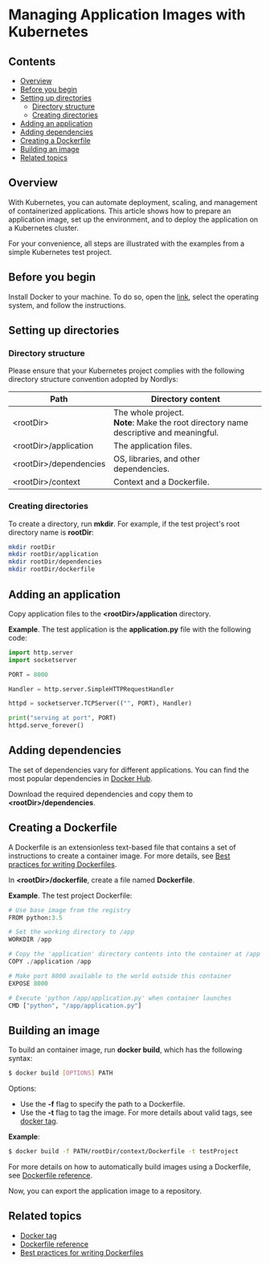 # Managing Application Images with Kubernetes

## Contents

- [Overview](#overview)
- [Before you begin](#before-you-begin)
- [Setting up directories](#setting-up-directories)
  - [Directory structure](#directory-structure)
  - [Creating directories](#creating-directories)
- [Adding an application](#adding-an-application)
- [Adding dependencies](#adding-dependencies)
- [Creating a Dockerfile](#creating-a-dockerfile)
- [Building an image](#building-an-image)
- [Related topics](#related-topics)

## Overview<a id="overview"></a>

With Kubernetes, you can automate deployment, scaling, and management of containerized applications. This article shows how to prepare an application image, set up the environment, and to deploy the application on a Kubernetes cluster.

For your convenience, all steps are illustrated with the examples from a simple Kubernetes test project.

## Before you begin<a id="before-you-begin"></a>

Install Docker to your machine. To do so, open the [link](https://docs.docker.com/get-docker), select the operating system, and follow the instructions.

## Setting up directories<a id="setting-up-directories"></a>

### Directory structure<a id="directory-structure"></a>

Please ensure that your Kubernetes project complies with the following directory structure convention adopted by Nordlys:

|Path                            |Directory content              |
|--------------------------------|-------------------------------|
|&lt;rootDir&gt;                 |The whole project.<br>**Note**: Make the root directory name descriptive and meaningful.|
|&lt;rootDir&gt;/application     |The application files.         |
|&lt;rootDir&gt;/dependencies    |OS, libraries, and other dependencies.|
|&lt;rootDir&gt;/context         |Context and a Dockerfile.      |

### Creating directories<a id="creating-directories"></a>

To create a directory, run **mkdir**. For example, if the test project's root directory name is **rootDir**:

```bash
mkdir rootDir
mkdir rootDir/application
mkdir rootDir/dependencies
mkdir rootDir/dockerfile
```

## Adding an application<a id="adding-an-application"></a>

Copy application files to the **&lt;rootDir&gt;/application** directory.

**Example**. The test application is the **application.py** file with the following code:

```python
import http.server
import socketserver

PORT = 8000

Handler = http.server.SimpleHTTPRequestHandler

httpd = socketserver.TCPServer(("", PORT), Handler)

print("serving at port", PORT)
httpd.serve_forever()
```

## Adding dependencies<a id="adding-dependencies"></a>

The set of dependencies vary for different applications. You can find the most popular dependencies in [Docker Hub](https://hub.docker.com/).

Download the required dependencies and copy them to **&lt;rootDir&gt;/dependencies**.

## Creating a Dockerfile<a id="creating-a-dockerfile"></a>

A Dockerfile is an extensionless text-based file that contains a set of instructions to create a container image. For more details, see [Best practices for writing Dockerfiles](https://docs.docker.com/develop/develop-images/dockerfile_best-practices/).

In **&lt;rootDir&gt;/dockerfile**, create a file named **Dockerfile**.

**Example**. The test project Dockerfile:

```python
# Use base image from the registry
FROM python:3.5

# Set the working directory to /app
WORKDIR /app

# Copy the 'application' directory contents into the container at /app
COPY ./application /app

# Make port 8000 available to the world outside this container
EXPOSE 8000

# Execute 'python /app/application.py' when container launches
CMD ["python", "/app/application.py"]
```

## Building an image<a id="building-an-image"></a>

To build an container image, run **docker build**, which has the following syntax:

```bash
$ docker build [OPTIONS] PATH
```

Options:

- Use the **-f** flag to specify the path to a Dockerfile.
- Use the **-t** flag to tag the image. For more details about valid tags, see [docker tag](https://docs.docker.com/engine/reference/commandline/tag/).

**Example**:

```bash
$ docker build -f PATH/rootDir/context/Dockerfile -t testProject
```

For more details on how to automatically build images using a Dockerfile, see [Dockerfile reference](https://docs.docker.com/engine/reference/builder/).

Now, you can export the application image to a repository.

## Related topics<a id="related-topics"></a>

- [Docker tag](https://docs.docker.com/engine/reference/commandline/tag/)
- [Dockerfile reference](https://docs.docker.com/engine/reference/builder/)
- [Best practices for writing Dockerfiles](https://docs.docker.com/develop/develop-images/dockerfile_best-practices/)